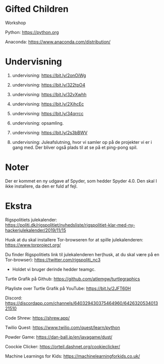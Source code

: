 # Gifted Children
Workshop

Python: https://python.org

Anaconda: https://www.anaconda.com/distribution/

# Undervisning
1. undervisning: https://bit.ly/2onOiWg

2. undervisning: https://bit.ly/322tpO4

3. undervisning: https://bit.ly/32vXwhh

4. undervisning: https://bit.ly/2XihcEc

5. undervisning: https://bit.ly/34qrrcc

6. undervisning: opsamling.

7. undervisning: https://bit.ly/2s3bBWV

8. undervisning: Juleafslutning, hvor vi samler op på de projekter vi er i gang med. Der bliver også plads til at se på et ping-pong spil.


# Noter
Der er kommet en ny udgave af Spyder, som hedder Spyder 4.0. Den skal I ikke installere, da den er fuld af fejl.

# Ekstra

Rigspolitiets julekalender: https://politi.dk/rigspolitiet/nyhedsliste/rigspolitiet-klar-med-ny-hackerjulekalender/2019/11/15

Husk at du skal installere Tor-browseren for at spille julekalenderen: https://www.torproject.org/

Du finder Rigspolitiets link til julekalenderen her(husk, at du skal være på en Tor-browser): https://twitter.com/rigspoliti_nc3

- Holdet vi bruger derinde hedder teamgc. 


Turtle Grafik på Github: https://github.com/atlemgw/turtlegraphics

Playliste over Turtle Grafik på YouTube: https://bit.ly/2JFT60H 

Discord: https://discordapp.com/channels/640329430375464960/642632053401321510

Code Shrew: https://shrew.app/

Twilio Quest: https://www.twilio.com/quest/learn/python

Powder Game: https://dan-ball.jp/en/javagame/dust/

Coockie Clicker: https://orteil.dashnet.org/cookieclicker/

Machine Learnings for Kids: https://machinelearningforkids.co.uk/
